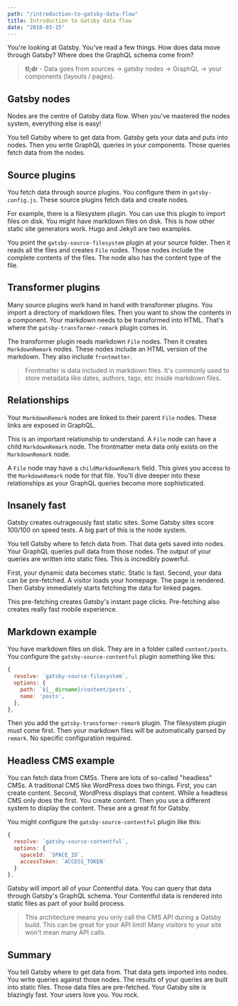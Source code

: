 ```yaml
---
path: "/introduction-to-gatsby-data-flow"
title: Introduction to Gatsby data flow
date: "2018-03-15"
---
```

You're looking at Gatsby. You've read a few things. How does data move through Gatsby? Where does the GraphQL schema come from?

> **tl;dr** - Data goes from sources -> gatsby nodes -> GraphQL -> your components (layouts / pages).

## Gatsby nodes

Nodes are the centre of Gatsby data flow. When you've mastered the nodes system, everything else is easy!

You tell Gatsby where to get data from. Gatsby gets your data and puts into nodes. Then you write GraphQL queries in your components. Those queries fetch data from the nodes.

## Source plugins

You fetch data through source plugins. You configure them in `gatsby-config.js`. These source plugins fetch data and create nodes.

For example, there is a filesystem plugin. You can use this plugin to import files on disk. You might have markdown files on disk. This is how other static site generators work. Hugo and Jekyll are two examples.

You point the `gatsby-source-filesystem` plugin at your source folder. Then it reads all the files and creates `File` nodes. Those nodes include the complete contents of the files. The node also has the content type of the file.

## Transformer plugins

Many source plugins work hand in hand with transformer plugins. You import a directory of markdown files. Then you want to show the contents in a component. Your markdown needs to be transformed into HTML. That's where the `gatsby-transformer-remark` plugin comes in.

The transformer plugin reads markdown `File` nodes. Then it creates `MarkdownRemark` nodes. These nodes include an HTML version of the markdown. They also include `frontmatter`.

> Frontmatter is data included in markdown files. It's commonly used to store metadata like dates, authors, tags, etc inside markdown files.

## Relationships

Your `MarkdownRemark` nodes are linked to their parent `File` nodes. These links are exposed in GraphQL.

This is an important relationship to understand. A `File` node can have a child `MarkdownRemark` node. The frontmatter meta data only exists on the `MarkdownRemark` node.

A `File` node may have a `childMarkdownRemark` field. This gives you access to the `MarkdownRemark` node for that file. You'll dive deeper into these relationships as your GraphQL queries become more sophisticated.

## Insanely fast

Gatsby creates outrageously fast static sites. Some Gatsby sites score 100/100 on speed tests. A big part of this is the node system.

You tell Gatsby where to fetch data from. That data gets saved into nodes. Your GraphQL queries pull data from those nodes. The output of your queries are written into static files. This is incredibly powerful.

First, your dynamic data becomes static. Static is fast. Second, your data can be pre-fetched. A visitor loads your homepage. The page is rendered. Then Gatsby immediately starts fetching the data for linked pages.

This pre-fetching creates Gatsby's instant page clicks. Pre-fetching also creates really fast mobile experience.

## Markdown example

You have markdown files on disk. They are in a folder called `content/posts`. You configure the `gatsby-source-contentful` plugin something like this:

```javascript
{
  resolve: `gatsby-source-filesystem`,
  options: {
    path: `${__dirname}/content/posts`,
    name: 'posts',
  },
},
```

Then you add the `gatsby-transformer-remark` plugin. The filesystem plugin must come first. Then your markdown files will be automatically parsed by `remark`. No specific configuration required.

## Headless CMS example

You can fetch data from CMSs. There are lots of so-called "headless" CMSs. A traditional CMS like WordPress does two things. First, you can create content. Second, WordPress displays that content. While a headless CMS only does the first. You create content. Then you use a different system to display the content. These are a great fit for Gatsby.

You might configure the `gatsby-source-contentful` plugin like this:

```javascript
{
  resolve: `gatsby-source-contentful`,
  options: {
    spaceId: `SPACE_ID`,
    accessToken: `ACCESS_TOKEN`
  }
},
```

Gatsby will import all of your Contentful data. You can query that data through Gatsby's GraphQL schema. Your Contentful data is rendered into static files as part of your build process.

> This architecture means you only call the CMS API during a Gatsby build. This can be great for your API limit! Many visitors to your site won't mean many API calls.

## Summary

You tell Gatsby where to get data from. That data gets imported into nodes. You write queries against those nodes. The results of your queries are built into static files. Those data files are pre-fetched. Your Gatsby site is blazingly fast. Your users love you. You rock.
